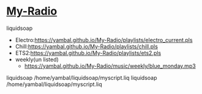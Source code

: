 # [My-Radio](https://yambal.github.io/My-Radio/)

liquidsoap

- Electro:https://yambal.github.io/My-Radio/playlists/electro_current.pls
- Chill:https://yambal.github.io/My-Radio/playlists/chill.pls
- ETS2:https://yambal.github.io/My-Radio/playlists/ets2.pls
- weekly(un listed)
  - https://yambal.github.io/My-Radio/music/weekly/blue_monday.mp3


liquidsoap /home/yambal/liquidsoap/myscript.liq
liquidsoap /home/yambal/liquidsoap/myscript.liq
